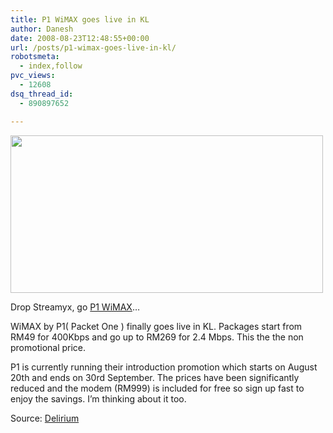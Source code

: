 ```yaml
---
title: P1 WiMAX goes live in KL
author: Danesh
date: 2008-08-23T12:48:55+00:00
url: /posts/p1-wimax-goes-live-in-kl/
robotsmeta:
  - index,follow
pvc_views:
  - 12608
dsq_thread_id:
  - 890897652

---
```

<img loading="lazy" class="alignnone" title="P1 WiMAX" src="http://farm4.static.flickr.com/3241/2789548980_1225cbac25.jpg" alt="" width="500" height="252" />

Drop Streamyx, go [P1 WiMAX][1]&#8230;

WiMAX by P1( Packet One ) finally goes live in KL. Packages start from RM49 for 400Kbps and go up to RM269 for 2.4 Mbps. This the the non promotional price.

P1 is currently running their introduction promotion which starts on August 20th and ends on 30rd September. The prices have been significantly reduced and the modem (RM999) is included for free so sign up fast to enjoy the savings. I&#8217;m thinking about it too.

Source: [Delirium][2]

 [1]: http://www.p1.com.my/index.aspx
 [2]: http://www.abinesh.com/delirium/posts/wimax-rolls-out-today/
